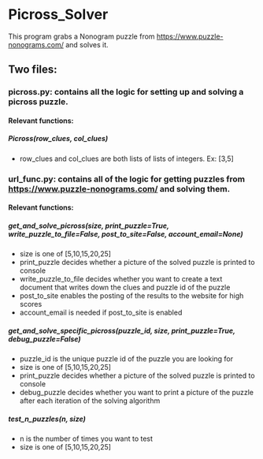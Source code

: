 # Picross_Solver
This program grabs a Nonogram puzzle from https://www.puzzle-nonograms.com/ and solves it.

## Two files:
### picross.py: contains all the logic for setting up and solving a picross puzzle.
#### Relevant functions:
##### Picross(row_clues, col_clues)
* row_clues and col_clues are both lists of lists of integers. Ex: [3,5]
### url_func.py: contains all of the logic for getting puzzles from https://www.puzzle-nonograms.com/ and solving them.
#### Relevant functions:
##### get_and_solve_picross(size, print_puzzle=True, write_puzzle_to_file=False, post_to_site=False, account_email=None)
* size is one of [5,10,15,20,25]
* print_puzzle decides whether a picture of the solved puzzle is printed to console
* write_puzzle_to_file decides whether you want to create a text document that writes down the clues and puzzle id of the puzzle
* post_to_site enables the posting of the results to the website for high scores
* account_email is needed if post_to_site is enabled
##### get_and_solve_specific_picross(puzzle_id, size, print_puzzle=True, debug_puzzle=False)
* puzzle_id is the unique puzzle id of the puzzle you are looking for
* size is one of [5,10,15,20,25]
* print_puzzle decides whether a picture of the solved puzzle is printed to console
* debug_puzzle decides whether you want to print a picture of the puzzle after each iteration of the solving algorithm
##### test_n_puzzles(n, size)
* n is the number of times you want to test
* size is one of [5,10,15,20,25]
